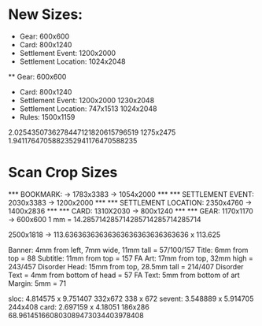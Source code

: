 # New Sizes:
* Gear: 600x600
* Card: 800x1240
* Settlement Event: 1200x2000
* Settlement Location: 1024x2048

** Gear: 600x600
* Card: 800x1240
* Settlement Event: 1200x2000
    1230x2048
* Settlement Location: 747x1513
    1024x2048
* Rules: 1500x1159


2.0254350736278447121820615796519
1275x2475
1.9411764705882352941176470588235


# Scan Crop Sizes
*** BOOKMARK: -> 1783x3383 -> 1054x2000 ***
*** SETTLEMENT EVENT: 2030x3383 -> 1200x2000 ***
*** SETTLEMENT LOCATION: 2350x4760 -> 1400x2836 ***
*** CARD: 1310X2030 -> 800x1240 ***
*** GEAR: 1170x1170 -> 600x600
1 mm = 14.285714285714285714285714285714

2500x1818 -> 113.63636363636363636363636363636 x 113.625

Banner: 4mm from left, 7mm wide, 11mm tall = 57/100/157
Title: 6mm from top = 88
Subtitle: 11mm from top = 157
FA Art: 17mm from top, 32mm high = 243/457
Disorder Head: 15mm from top, 28.5mm tall = 214/407
Disorder Text = 4mm from bottom of head = 57
FA Text: 5mm from bottom of art
Margin: 5mm = 71





sloc: 4.814575 x 9.751407
	332x672
	338 x 672
sevent: 3.548889 x 5.914705
	244x408
card: 2.697159 x 4.18051
	186x286
68.961451660803089473034403978408
